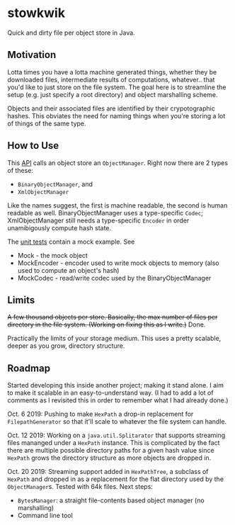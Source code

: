 # stowkwik

Quick and dirty file per object store in Java.

## Motivation

Lotta times you have a lotta machine generated things, whether they be downloaded files, intermediate
results of computations, whatever.. that you'd like to just store on the file system. The goal here is
to streamline the setup (e.g. just specify a root directory) and object marshalling scheme.

Objects and their associated files are identified by their crypotographic hashes. This obviates the need
for naming things when you're storing a lot of things of the same type.

## How to Use

This [API](https://github.com/gnahraf/stowkwik/tree/master/src/main/java/com/gnahraf/stowkwik) calls an object store an `ObjectManager`. Right now there are 2 types of these:

* `BinaryObjectManager`, and
* `XmlObjectManager`

Like the names suggest, the first is machine readable, the second is human readable as well.
BinaryObjectManager uses a type-specific `Codec`; XmlObjectManager still needs a type-specific `Encoder`
in order unamibigously compute hash state.

The [unit tests](https://github.com/gnahraf/stowkwik/tree/master/src/test/java/com/gnahraf/stowkwik) contain a mock example. See

* Mock - the mock object
* MockEncoder - encoder used to write mock objects to memory (also used to compute an object's hash)
* MockCodec - read/write codec used by the BinaryObjectManager

## Limits

~~A few thousand objects per store. Basically, the max number of files per directory in the file system. (Working on fixing this as I write.)~~
Done.

Practically the limits of your storage medium. This uses a pretty scalable, deeper as you grow, directory structure.

## Roadmap

Started developing this inside another project; making it stand alone. I aim to make it scalable in an
easy-to-understand way. (I had to add a lot of comments as I revisited this in order to remember what
I had already done.)

Oct. 6 2019: Pushing to make `HexPath` a drop-in replacement for `FilepathGenerator` so that it'll scale to whatever the file system can handle.

Oct. 12 2019: Working on a `java.util.Splitarator` that supports streaming files mananged under a `HexPath` instance. This is complicated by the fact there are multiple possible directory paths for a given hash value since `HexPath` grows the directory structure as more objects are dropped in.

Oct. 20 2019: Streaming support added in `HexPathTree`, a subclass of `HexPath` and dropped in as a replacement for the flat directory used by the `ObjectManager`s. Tested with 64k files. Next steps:

* `BytesManager`: a straight file-contents based object manager (no marshalling)
* Command line tool
